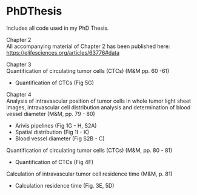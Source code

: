 # PhDThesis
Includes all code used in my PhD Thesis.

Chapter 2 <br>
All accompanying material of Chapter 2 has been published here: <br>
https://elifesciences.org/articles/63776#data

Chapter 3 <br>
Quantification of circulating tumor cells (CTCs) (M&M pp. 60 -61) <br>
- Quantification of CTCs (Fig 5G)

Chapter 4 <br>
Analysis of intravascular position of tumor cells in whole tumor light sheet images, intravascular cell distribution analysis and determination of blood vessel diameter (M&M, pp. 79 - 80)
- Arivis pipelines (Fig 1G - H, S2A)
- Spatial distribution (Fig 1I - K)
- Blood vessel diameter (Fig S2B - C)

Quantification of circulating tumor cells (CTCs) (M&M, pp. 80 - 81)
- Quantification of CTCs (Fig 4F)

Calculation of intravascular tumor cell residence time (M&M, p. 81)
- Calculation residence time (Fig. 3E, 5D)

